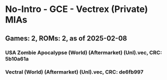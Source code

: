 # No-Intro - GCE - Vectrex (Private) MIAs
## Games: 2, ROMs: 2, as of 2025-02-08
### USA Zombie Apocalypse (World) (Aftermarket) (Unl).vec, CRC: 5b10a61a
### Vectral (World) (Aftermarket) (Unl).vec, CRC: de6fb997
